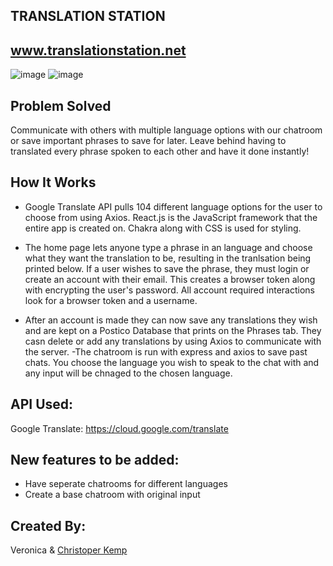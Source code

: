 ## TRANSLATION STATION
## www.translationstation.net

![image](https://user-images.githubusercontent.com/56593647/76535260-fc395b00-6450-11ea-811d-1395f0342d47.png)
![image](https://user-images.githubusercontent.com/56593647/76535395-29860900-6451-11ea-8af2-9dc02bc6de2a.png)



## Problem Solved
Communicate with others with multiple language options with our chatroom or save important phrases to save for later. Leave behind having to translated every phrase spoken to each other and have it done instantly!

## How It Works
- Google Translate API pulls 104 different language options for the user to choose from using Axios. React.js is the JavaScript framework that the entire app is created on. Chakra along with CSS is used for styling.

- The home page lets anyone type a phrase in an language and choose what they want the translation to be, resulting in the tranlsation being printed below. If a user wishes to save the phrase, they must login or create an account with their email. This creates a browser token along with encrypting the user's password. All account required interactions look for a browser token and a username.

- After an account is made they can now save any translations they wish and are kept on a Postico Database that prints on the Phrases tab. They casn delete or add any translations by using Axios to communicate with the server.
-The chatroom is run with express and axios to save past chats. You choose the language you wish to speak to the chat with and any input will be chnaged to the chosen language.

## API Used:
Google Translate: https://cloud.google.com/translate

## New features to be added:
- Have seperate chatrooms for different languages
- Create a base chatroom with original input

## Created By:
Veronica & [Christoper Kemp](https://github.com/cmkemp52)
